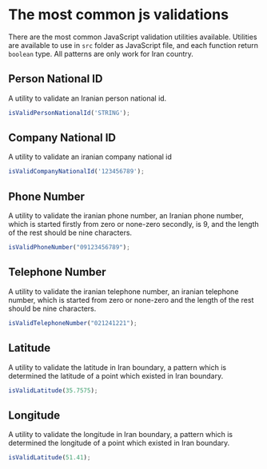# The most common js validations

There are the most common JavaScript validation utilities available.
Utilities are available to use in `src` folder as JavaScript file, and each function return `boolean` type.
All patterns are only work for Iran country.

## Person National ID

A utility to validate an Iranian person national id.

```js
isValidPersonNationalId('STRING');
```

## Company National ID

A utility to validate an iranian company national id

```js
isValidCompanyNationalId('123456789');
```

## Phone Number

A utility to validate the iranian phone number, an Iranian phone number, which is started firstly from zero or none-zero
secondly, is 9, and the length of the rest should be nine characters.

```js
isValidPhoneNumber("09123456789");
```

## Telephone Number

A utility to validate the iranian telephone number, an iranian telephone number, which is started from zero or none-zero
and the length of the rest should be nine characters.

```js
isValidTelephoneNumber("021241221");
```

## Latitude

A utility to validate the latitude in Iran boundary, a pattern which is determined the latitude of a point which existed
in Iran boundary.

```js
isValidLatitude(35.7575);
```

## Longitude

A utility to validate the longitude in Iran boundary, a pattern which is determined the longitude of a point which
existed in Iran boundary.
```js
isValidLatitude(51.41);
```
